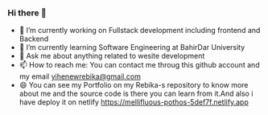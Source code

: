 ### Hi there 👋
- 🔭 I’m currently working on Fullstack development including frontend and Backend
- 🌱 I’m currently learning Software Engineering at BahirDar University
- 💬 Ask me about anything related to wesite development
- 📫 How to reach me: You can contact me throug this github account and my email yihenewrebika@gmail.com
- 😄 You can see my Portfolio on my Rebika-s repository to know more about me and the source code is there you can learn from it.And also i have deploy it on netlify https://mellifluous-pothos-5def7f.netlify.app

